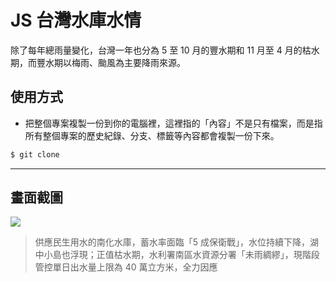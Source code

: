 # JS 台灣水庫水情

除了每年總雨量變化，台灣一年也分為 5 至 10 月的豐水期和 11 月至 4 月的枯水期，而豐水期以梅雨、颱風為主要降雨來源。

## 使用方式
- 把整個專案複製一份到你的電腦裡，這裡指的「內容」不是只有檔案，而是指所有整個專案的歷史紀錄、分支、標籤等內容都會複製一份下來。
```sh
$ git clone
```

----

## 畫面截圖
![](https://i.imgur.com/Ghj2kZe.png)
> 供應民生用水的南化水庫，蓄水率面臨「5 成保衛戰」，水位持續下降，湖中小島也浮現；正值枯水期，水利署南區水資源分署「未雨綢繆」，現階段管控單日出水量上限為 40 萬立方米，全力因應

